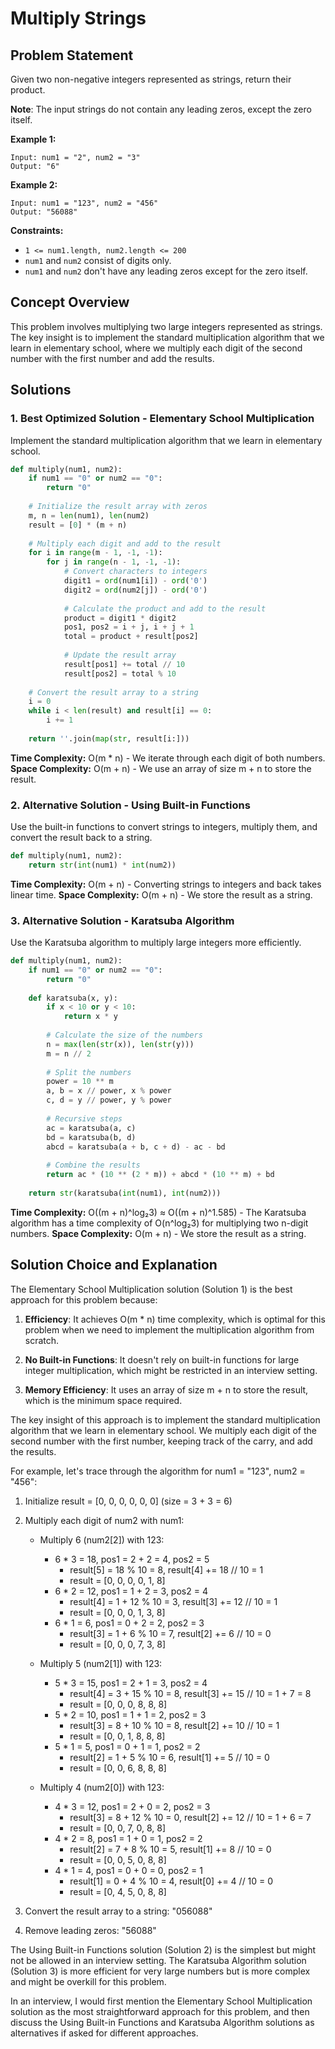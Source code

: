 # Multiply Strings

## Problem Statement

Given two non-negative integers represented as strings, return their product.

**Note**: The input strings do not contain any leading zeros, except the zero itself.

**Example 1:**
```
Input: num1 = "2", num2 = "3"
Output: "6"
```

**Example 2:**
```
Input: num1 = "123", num2 = "456"
Output: "56088"
```

**Constraints:**
- `1 <= num1.length, num2.length <= 200`
- `num1` and `num2` consist of digits only.
- `num1` and `num2` don't have any leading zeros except for the zero itself.

## Concept Overview

This problem involves multiplying two large integers represented as strings. The key insight is to implement the standard multiplication algorithm that we learn in elementary school, where we multiply each digit of the second number with the first number and add the results.

## Solutions

### 1. Best Optimized Solution - Elementary School Multiplication

Implement the standard multiplication algorithm that we learn in elementary school.

```python
def multiply(num1, num2):
    if num1 == "0" or num2 == "0":
        return "0"
    
    # Initialize the result array with zeros
    m, n = len(num1), len(num2)
    result = [0] * (m + n)
    
    # Multiply each digit and add to the result
    for i in range(m - 1, -1, -1):
        for j in range(n - 1, -1, -1):
            # Convert characters to integers
            digit1 = ord(num1[i]) - ord('0')
            digit2 = ord(num2[j]) - ord('0')
            
            # Calculate the product and add to the result
            product = digit1 * digit2
            pos1, pos2 = i + j, i + j + 1
            total = product + result[pos2]
            
            # Update the result array
            result[pos1] += total // 10
            result[pos2] = total % 10
    
    # Convert the result array to a string
    i = 0
    while i < len(result) and result[i] == 0:
        i += 1
    
    return ''.join(map(str, result[i:]))
```

**Time Complexity:** O(m * n) - We iterate through each digit of both numbers.
**Space Complexity:** O(m + n) - We use an array of size m + n to store the result.

### 2. Alternative Solution - Using Built-in Functions

Use the built-in functions to convert strings to integers, multiply them, and convert the result back to a string.

```python
def multiply(num1, num2):
    return str(int(num1) * int(num2))
```

**Time Complexity:** O(m + n) - Converting strings to integers and back takes linear time.
**Space Complexity:** O(m + n) - We store the result as a string.

### 3. Alternative Solution - Karatsuba Algorithm

Use the Karatsuba algorithm to multiply large integers more efficiently.

```python
def multiply(num1, num2):
    if num1 == "0" or num2 == "0":
        return "0"
    
    def karatsuba(x, y):
        if x < 10 or y < 10:
            return x * y
        
        # Calculate the size of the numbers
        n = max(len(str(x)), len(str(y)))
        m = n // 2
        
        # Split the numbers
        power = 10 ** m
        a, b = x // power, x % power
        c, d = y // power, y % power
        
        # Recursive steps
        ac = karatsuba(a, c)
        bd = karatsuba(b, d)
        abcd = karatsuba(a + b, c + d) - ac - bd
        
        # Combine the results
        return ac * (10 ** (2 * m)) + abcd * (10 ** m) + bd
    
    return str(karatsuba(int(num1), int(num2)))
```

**Time Complexity:** O((m + n)^log₂3) ≈ O((m + n)^1.585) - The Karatsuba algorithm has a time complexity of O(n^log₂3) for multiplying two n-digit numbers.
**Space Complexity:** O(m + n) - We store the result as a string.

## Solution Choice and Explanation

The Elementary School Multiplication solution (Solution 1) is the best approach for this problem because:

1. **Efficiency**: It achieves O(m * n) time complexity, which is optimal for this problem when we need to implement the multiplication algorithm from scratch.

2. **No Built-in Functions**: It doesn't rely on built-in functions for large integer multiplication, which might be restricted in an interview setting.

3. **Memory Efficiency**: It uses an array of size m + n to store the result, which is the minimum space required.

The key insight of this approach is to implement the standard multiplication algorithm that we learn in elementary school. We multiply each digit of the second number with the first number, keeping track of the carry, and add the results.

For example, let's trace through the algorithm for num1 = "123", num2 = "456":

1. Initialize result = [0, 0, 0, 0, 0, 0] (size = 3 + 3 = 6)

2. Multiply each digit of num2 with num1:
   - Multiply 6 (num2[2]) with 123:
     - 6 * 3 = 18, pos1 = 2 + 2 = 4, pos2 = 5
       - result[5] = 18 % 10 = 8, result[4] += 18 // 10 = 1
       - result = [0, 0, 0, 0, 1, 8]
     - 6 * 2 = 12, pos1 = 1 + 2 = 3, pos2 = 4
       - result[4] = 1 + 12 % 10 = 3, result[3] += 12 // 10 = 1
       - result = [0, 0, 0, 1, 3, 8]
     - 6 * 1 = 6, pos1 = 0 + 2 = 2, pos2 = 3
       - result[3] = 1 + 6 % 10 = 7, result[2] += 6 // 10 = 0
       - result = [0, 0, 0, 7, 3, 8]
   
   - Multiply 5 (num2[1]) with 123:
     - 5 * 3 = 15, pos1 = 2 + 1 = 3, pos2 = 4
       - result[4] = 3 + 15 % 10 = 8, result[3] += 15 // 10 = 1 + 7 = 8
       - result = [0, 0, 0, 8, 8, 8]
     - 5 * 2 = 10, pos1 = 1 + 1 = 2, pos2 = 3
       - result[3] = 8 + 10 % 10 = 8, result[2] += 10 // 10 = 1
       - result = [0, 0, 1, 8, 8, 8]
     - 5 * 1 = 5, pos1 = 0 + 1 = 1, pos2 = 2
       - result[2] = 1 + 5 % 10 = 6, result[1] += 5 // 10 = 0
       - result = [0, 0, 6, 8, 8, 8]
   
   - Multiply 4 (num2[0]) with 123:
     - 4 * 3 = 12, pos1 = 2 + 0 = 2, pos2 = 3
       - result[3] = 8 + 12 % 10 = 0, result[2] += 12 // 10 = 1 + 6 = 7
       - result = [0, 0, 7, 0, 8, 8]
     - 4 * 2 = 8, pos1 = 1 + 0 = 1, pos2 = 2
       - result[2] = 7 + 8 % 10 = 5, result[1] += 8 // 10 = 0
       - result = [0, 0, 5, 0, 8, 8]
     - 4 * 1 = 4, pos1 = 0 + 0 = 0, pos2 = 1
       - result[1] = 0 + 4 % 10 = 4, result[0] += 4 // 10 = 0
       - result = [0, 4, 5, 0, 8, 8]

3. Convert the result array to a string: "056088"

4. Remove leading zeros: "56088"

The Using Built-in Functions solution (Solution 2) is the simplest but might not be allowed in an interview setting. The Karatsuba Algorithm solution (Solution 3) is more efficient for very large numbers but is more complex and might be overkill for this problem.

In an interview, I would first mention the Elementary School Multiplication solution as the most straightforward approach for this problem, and then discuss the Using Built-in Functions and Karatsuba Algorithm solutions as alternatives if asked for different approaches.
